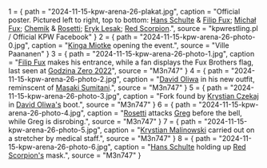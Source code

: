1 = { path = "2024-11-15-kpw-arena-26-plakat.jpg", caption = "Official poster. Pictured left to right, top to bottom: [Hans Schulte](@/w/hans-schulte.md) & [Filip Fux](@/w/filip-fux.md); [Michał Fux](@/w/michal-fux.md); [Chemik](@/w/chemik.md) & [Rosetti](@/w/rosetti.md); [Eryk Lesak](@/w/eryk-lesak.md); [Red Scorpion](@/w/red-scorpion.md).", source = "kpwrestling.pl / Official KPW Facebook" }
2 = { path = "2024-11-15-kpw-arena-26-photo-0.jpg", caption = "[Kinga Miotke](@/w/kinga-miotke.md) opening the event.", source = "Ville Paananen" }
3 = { path = "2024-11-15-kpw-arena-26-photo-1.jpg", caption = "[Filip Fux](@/w/filip-fux.md) makes his entrance, while a fan displays the Fux Brothers flag, last seen at [Godzina Zero 2022](@/e/kpw/2022-09-17-kpw-godzina-zero-2022.md)", source = "M3n747" }
4 = { path = "2024-11-15-kpw-arena-26-photo-2.jpg", caption = "[David Oliwa](@/w/david-oliwa.md) in his new outfit, reminscent of [Masaki Sumitani](https://en.wikipedia.org/wiki/Masaki_Sumitani).", source = "M3n747" }
5 = { path = "2024-11-15-kpw-arena-26-photo-3.jpg", caption = "Fork found by [Krystian Czekaj](@/w/krystian-czekaj.md) in [David Oliwa's](@/w/david-oliwa.md) boot.", source = "M3n747" }
6 = { path = "2024-11-15-kpw-arena-26-photo-4.jpg", caption = "[Rosetti](@/w/rosetti.md) attacks [Greg](@/w/greg.md) before the bell, while Greg is disrobing.", source = "M3n747" }
7 = { path = "2024-11-15-kpw-arena-26-photo-5.jpg", caption = "[Krystian Malinowski](@/w/krystian-malinowski.md) carried out on a stretcher by medical staff.", source = "M3n747" }
8 = { path = "2024-11-15-kpw-arena-26-photo-6.jpg", caption = "[Hans Schulte](@/w/hans-schulte.md) holding up [Red Scorpion's](@/w/red-scorpion.md) mask.", source = "M3n747" }
